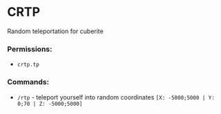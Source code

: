# CRTP
Random teleportation for cuberite

### Permissions: 
- `crtp.tp` 

### Commands:  
- `/rtp` - teleport yourself into random coordinates `[X: -5000;5000 | Y: 0;70 | Z: -5000;5000]`